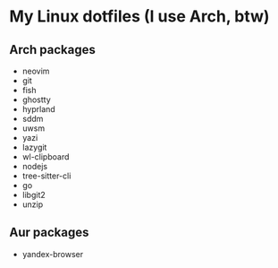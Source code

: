 # My Linux dotfiles (I use Arch, btw)

## Arch packages

- neovim
- git
- fish
- ghostty
- hyprland
- sddm
- uwsm
- yazi
- lazygit
- wl-clipboard
- nodejs
- tree-sitter-cli
- go
- libgit2
- unzip


## Aur packages
- yandex-browser
